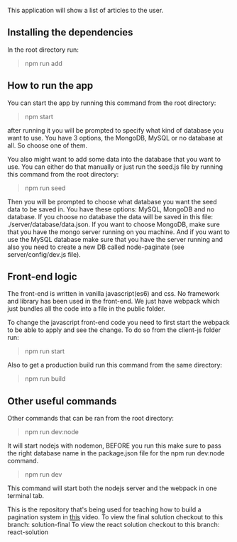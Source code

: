 This application will show a list of articles to the user.

## Installing the dependencies

In the root directory run:

> npm run add

## How to run the app

You can start the app by running this command from the root directory:

> npm start

after running it you will be prompted to specify what kind of database you want to use.
You have 3 options, the MongoDB, MySQL or no database at all. So choose one of them.

You also might want to add some data into the database that you want to use. You can either do that
manually or just run the seed.js file by running this command from the root directory:

> npm run seed

Then you will be prompted to choose what database you want the seed data to be saved in.
You have these options: MySQL, MongoDB and no database. If you choose
no database the data will be saved in this file: ./server/database/data.json.
If you want to choose MongoDB, make sure that you have the mongo server running on you machine.
And if you want to use the MySQL database make sure that you have the server running and also
you need to create a new DB called node-paginate (see server/config/dev.js file).

## Front-end logic

The front-end is written in vanilla javascript(es6) and css. No framework and library has been used
in the front-end. We just have webpack which just bundles all the code into a file in the public folder.

To change the javascript front-end code you need to first start the webpack to be able to apply and see the change.
To do so from the client-js folder run:

> npm run start

Also to get a production build run this command from the same directory:

> npm run build

## Other useful commands

Other commands that can be ran from the root directory:

> npm run dev:node

It will start nodejs with nodemon, BEFORE you run this make sure to pass the right
database name in the package.json file for the npm run dev:node command.

> npm run dev

This command will start both the nodejs server and the webpack in one terminal tab.

This is the repository that's being used for teaching how to build a pagination system in [this](https://www.youtube.com/channel/UCEygwyqjUUMj6TOnxMsDjjQ) video.
To view the final solution checkout to this branch: solution-final
To view the react solution checkout to this branch: react-solution
